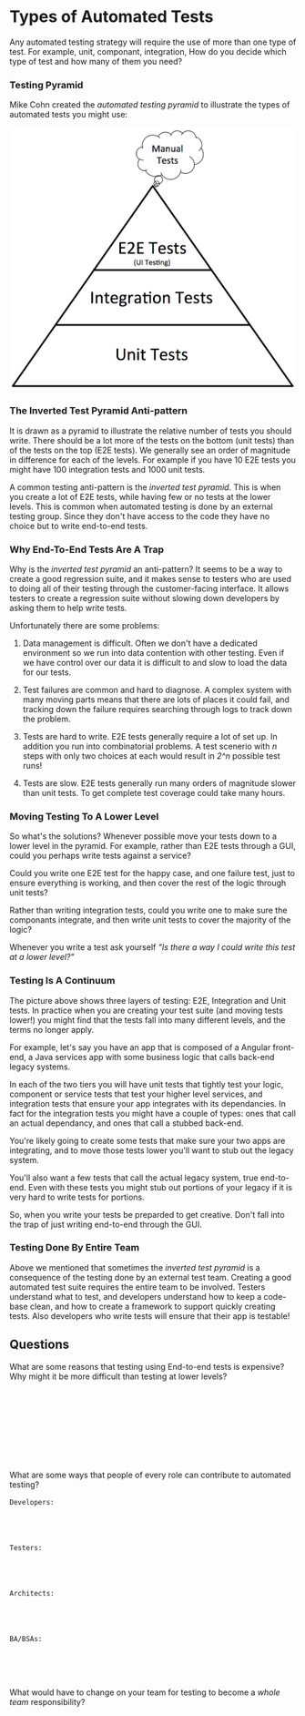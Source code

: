 # Types of Automated Tests

Any automated testing strategy will require the use of more than one type of test. For example, unit, componant, integration, How do you decide which type of test and how many of them you need? 

### Testing Pyramid
Mike Cohn created the <em>automated testing pyramid</em> to illustrate the types of automated tests you might use:

![Testing Pyramid](media/testing-pyramid.jpg)

### The Inverted Test Pyramid Anti-pattern
It is drawn as a pyramid to illustrate the relative number of tests you should write. There should be a lot more of the tests on the bottom (unit tests) than of the tests on the top (E2E tests). We generally see an order of magnitude in difference for each of the levels. For example if you have 10 E2E tests you might have 100 integration tests and 1000 unit tests.

A common testing anti-pattern is the <em>inverted test pyramid</em>. This is when you create a lot of E2E tests, while having few or no tests at the lower levels.
This is common when automated testing is done by an external testing group. Since they don't have access to the code they have no choice but to write end-to-end tests.

### Why End-To-End Tests Are A Trap
Why is the <em>inverted test pyramid</em> an anti-pattern? It seems to be a way to create a good regression suite, and it makes sense to testers who are used to doing all of their testing through the customer-facing interface. It allows testers to create a regression suite without slowing down developers by asking them to help write tests. 

Unfortunately there are some problems:

1. Data management is difficult. Often we don't have a dedicated environment so we run into data contention with other testing. Even if we have control over our data it is difficult to and slow to load the data for our tests.

1. Test failures are common and hard to diagnose. A complex system with many moving parts means that there are lots of places it could fail, and tracking down the failure requires searching through logs to track down the problem.

1. Tests are hard to write. E2E tests generally require a lot of set up. In addition you run into combinatorial problems. A test scenerio with <em>n</em> steps with only two choices at each would result in <em>2^n</em> possible test runs!

1. Tests are slow. E2E tests generally run many orders of magnitude slower than unit tests. To get complete test coverage could take many hours.

### Moving Testing To A Lower Level
So what's the solutions? Whenever possible move your tests down to a lower level in the pyramid. For example, rather than E2E tests through a GUI, could you perhaps write tests against a service? 

Could you write one E2E test for the happy case, and one failure test, just to ensure everything is working, and then cover the rest of the logic through unit tests?

Rather than writing integration tests, could you write one to make sure the componants integrate, and then write unit tests to cover the majority of the logic?

Whenever you write a test ask yourself <em>"Is there a way I could write this test at a lower level?"</em>

### Testing Is A Continuum
The picture above shows three layers of testing: E2E, Integration and Unit tests. In practice when you are creating your test suite (and moving tests lower!) you might find that the tests fall into many different levels, and the terms no longer apply.

For example, let's say you have an app that is composed of a Angular front-end, a Java services app with some business logic that calls back-end legacy systems. 

In each of the two tiers you will have unit tests that tightly test your logic, component or service tests that test your higher level services, and integration tests that ensure your app integrates with its dependancies. In fact for the integration tests you might have a couple of types: ones that call an actual dependancy, and ones that call a stubbed back-end. 

You're likely going to create some tests that make sure your two apps are integrating, and to move those tests lower you'll want to stub out the legacy system. 

You'll also want a few tests that call the actual legacy system, true end-to-end. Even with these tests you might stub out portions of your legacy if it is very hard to write tests for portions.

So, when you write your tests be preparded to get creative. Don't fall into the trap of just writing end-to-end through the GUI.


### Testing Done By Entire Team
Above we mentioned that sometimes the <em>inverted test pyramid</em> is a consequence of the testing done by an external test team. 
Creating a good automated test suite requires the entire team to be involved. Testers understand what to test, and developers understand how to keep a code-base clean, and how to create a framework to support quickly creating tests. Also developers who write tests will ensure that their app is testable!


## Questions


What are some reasons that testing using End-to-end tests is expensive? Why might it be more difficult than testing at lower levels?


```









```


What are some ways that people of every role can contribute to automated testing?


```
Developers:




Testers:




Architects:




BA/BSAs:





```

What would have to change on your team for testing to become a <em>whole team</em> responsibility?

```









```
